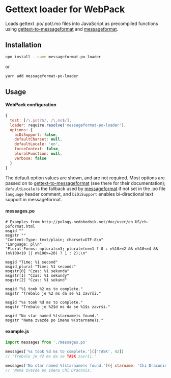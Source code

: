 # Gettext loader for WebPack

Loads gettext .po/.pot/.mo files into JavaScript as precompiled functions using
[gettext-to-messageformat] and [messageformat].


## Installation

```sh
npm install --save messageformat-po-loader
```
or
```sh
yarn add messageformat-po-loader
```


## Usage

#### WebPack configuration

```js
{
  test: [/\.pot?$/, /\.mo$/],
  loader: require.resolve('messageformat-po-loader'),
  options: {
    biDiSupport: false,
    defaultCharset: null,
    defaultLocale: 'en',
    forceContext: false,
    pluralFunction: null,
    verbose: false
  }
}
```

The default option values are shown, and are not required. Most options are
passed on to [gettext-to-messageformat] (see there for their documentation);
`defaultLocale` is the fallback used by [messageformat] if not set in the .po
file `language` header comment, and `biDiSupport` enables bi-directional text
support in messageformat.


#### messages.po

```pot
# Examples from http://pology.nedohodnik.net/doc/user/en_US/ch-poformat.html
msgid ""
msgstr ""
"Content-Type: text/plain; charset=UTF-8\n"
"Language: pl\n"
"Plural-Forms: nplurals=3; plural=(n==1 ? 0 : n%10>=2 && n%10<=4 && (n%100<10 || n%100>=20) ? 1 : 2);\n"

msgid "Time: %1 second"
msgid_plural "Time: %1 seconds"
msgstr[0] "Czas: %1 sekunda"
msgstr[1] "Czas: %1 sekundy"
msgstr[2] "Czas: %1 sekund"

msgid "%1 took %2 ms to complete."
msgstr "Trebalo je %2 ms da se %1 završi."

msgid "%s took %d ms to complete."
msgstr "Trebalo je %2$d ms da se %1$s završi."

msgid "No star named %(starname)s found."
msgstr "Nema zvezde po imenu %(starname)s."
```


#### example.js

```js
import messages from './messages.po'

messages['%s took %d ms to complete.'](['TASK', 42])
// 'Trebalo je 42 ms da se TASK završi.'

messages['No star named %(starname)s found.']({ starname: 'Chi Draconis' })
// 'Nema zvezde po imenu Chi Draconis.'
```


[gettext-to-messageformat]: https://github.com/eemeli/gettext-to-messageformat
[messageformat]: https://messageformat.github.io/

